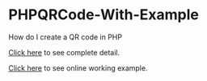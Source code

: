 # PHPQRCode-With-Example
How do I create a QR code in PHP


<a href="https://learncodeweb.com/web-development/how-do-i-create-a-qr-code-in-php/" target="_blank">Click here</a> to see complete detail.

<a href="https://learncodeweb.com/demo/web-development/how-do-i-create-a-qr-code-in-php/" target="_blank">Click here</a> to see online working example.
